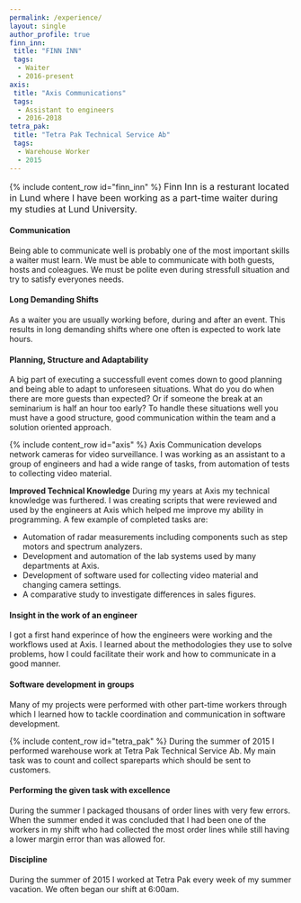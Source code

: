 ```yaml
---
permalink: /experience/
layout: single
author_profile: true
finn_inn:
 title: "FINN INN"
 tags: 
  - Waiter
  - 2016-present
axis:
 title: "Axis Communications"
 tags: 
  - Assistant to engineers
  - 2016-2018
tetra_pak:
 title: "Tetra Pak Technical Service Ab"
 tags: 
  - Warehouse Worker
  - 2015
---
```


{% include content_row id="finn_inn" %}
<span style="font-size: 16px; line-height: normal;">
Finn Inn is a resturant located in Lund where I have been working as a part-time waiter during my studies at Lund University.

#### Communication
Being able to communicate well is probably one of the most important skills a waiter must learn. We must be able to communicate with both guests, 
hosts and coleagues. We must be polite even during stressfull situation and try to satisfy everyones needs.

#### Long Demanding Shifts
As a waiter you are usually working before, during and after an event. This results in long demanding shifts where one often is expected to work late hours.

#### Planning, Structure and Adaptability 
A big part of executing a successfull event comes down to good planning and being able to adapt to unforeseen situations. 
What do you do when there are more guests than expected? Or if someone the break at an seminarium is half an hour too early?
To handle these situations well you must have a good structure, good communication within the team and a solution oriented approach. 
</span>

{% include content_row id="axis" %}
Axis Communication develops network cameras for video surveillance. 
I was working as an assistant to a group of engineers and had a wide range of tasks, from automation of tests to collecting video material. 

<b>Improved Technical Knowledge</b>
During my years at Axis my technical knowledge was furthered. I was creating scripts that were reviewed and used by the engineers at Axis which helped me 
improve my ability in programming. A few example of completed tasks are:
- Automation of radar measurements including components such as step motors and spectrum analyzers. 
- Development and automation of the lab systems used by many departments at Axis. 
- Development of software used for collecting video material and changing camera settings.
- A comparative study to investigate differences in sales figures.

#### Insight in the work of an engineer
I got a first hand experince of how the engineers were working and the workflows used at Axis. I learned about the methodologies they use to solve problems,
how I could facilitate their work and how to communicate in a good manner.

#### Software development in groups 
Many of my projects were performed with other part-time workers through which I learned how to tackle coordination and communication in software development. 

{% include content_row id="tetra_pak" %}
During the summer of 2015 I performed warehouse work at Tetra Pak Technical Service Ab. 
My main task was to count and collect spareparts which should be sent to customers. 

#### Performing the given task with excellence
During the summer I packaged thousans of order lines with very few errors. When the summer ended it was concluded that I had been one of the workers in
my shift who had collected the most order lines while still having a lower margin error than was allowed for.

#### Discipline
During the summer of 2015 I worked at Tetra Pak every week of my summer vacation. We often began our shift at 6:00am.
</span>
